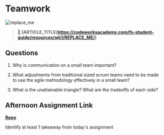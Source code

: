 # Teamwork

![replace_me](https://codeworks.blob.core.windows.net/public/assets/img/illustrations/placeholder.svg)

> **📖 [ARTICLE_TITLE(https://codeworksacademy.com/fs-student-guide/resources/wk1/REPLACE_ME/)**

## Questions

1. Why is communication on a small team important?

2. What adjustments from traditional sized scrum teams need to be made to use the agile methodology effectively in a small team?

3. What is the unattainable triangle? What are the tradeoffs of each side?

## Afternoon Assignment Link

**[Repo](https://github.com/{{ghname}}/<ASSIGNMENT_REPO>)**

Identify at least 1 takeaway from today's assignment
